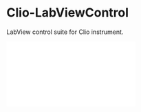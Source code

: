 # Clio-LabViewControl

LabView control suite for Clio instrument.

![](figures/clio_diagram_upgraded.pdf?raw=true)
